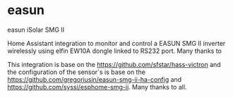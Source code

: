 # easun
easun iSolar SMG II

Home Assistant integration to monitor and control a EASUN SMG II inverter wirelessly using elfin EW10A dongle linked to RS232 port.
Many thanks to 

This integration is base on the https://github.com/sfstar/hass-victron and the configuration of the sensor´s is base on the https://github.com/gregoriusin/easun-smg-ii-ha-config and https://github.com/syssi/esphome-smg-ii. Many thanks to all.
